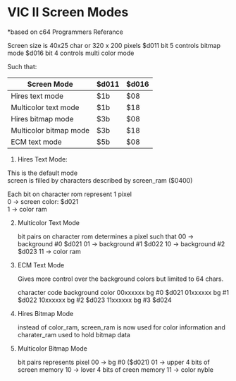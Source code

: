 
# VIC II Screen Modes                         
*based on c64 Programmers Referance        

Screen size is 40x25 char or 320 x 200 pixels
$d011 bit 5 controls bitmap mode
$d016 bit 4 controls multi color mode

Such that:

Screen Mode | $d011 | $d016
---|---|---
Hires text mode | $1b | $08
Multicolor text mode | $1b | $18
Hires bitmap mode | $3b | $08
Multicolor bitmap mode | $3b | $18
ECM text mode | $5b | $08

1.  Hires Text Mode:

   This is the default mode  
   screen is filled by characters described by screen_ram ($0400)   

   Each bit on character rom represent 1 pixel  
   0 -> screen color:  $d021  
   1 -> color ram  


2. Multicolor Text Mode
  
   bit pairs on character rom determines a pixel such that 
   00 -> background #0 $d021
   01 -> background #1 $d022
   10 -> background #2 $d023
   11 -> color ram

3. ECM Text Mode

   Gives more control over the background colors but limited to 64 chars.
   
   character code  background color
   00xxxxxx        bg #0 $d021
   01xxxxxx        bg #1 $d022
   10xxxxxx        bg #2 $d023
   11xxxxxx        bg #3 $d024

4. Hires Bitmap Mode
   
   instead of color_ram, screen_ram is now used for color information
   and charater_ram used to hold bitmap data
  

5. Multicolor Bitmap Mode

   bit pairs represents pixel 
   00 -> bg #0 ($d021)
   01 -> upper 4 bits of screen memory
   10 -> lover 4 bits of creen memory
   11 -> color nyble
